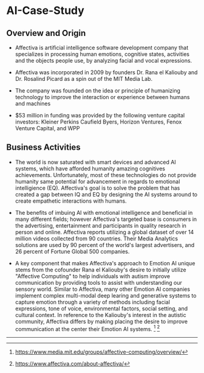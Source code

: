# AI-Case-Study

## Overview and Origin

* Affectiva is artificial intelligence software development company that specializes in processing human emotions, cognitive states, activities and the objects people use, by analyzing facial and vocal expressions.
  
* Affectiva was incorporated in 2009 by founders Dr. Rana el Kaliouby and Dr. Rosalind Picard as a spin out of the MIT Media Lab.

* The company was founded on the idea or principle of humanizing technology to improve the interaction or experience between humans and machines 

* $53 million in funding was provided by the following venture capital investors: Kleiner Perkins Caufield Byers, Horizon Ventures, Fenox Venture Capital, and WPP

## Business Activities

* The world is now saturated with smart devices and advanced AI systems, which have afforded humanity amazing cognitives achievements. Unfortunately, most of these technologies do not provide humanity same potential for advancement in regards to emotional intelligience (EQ). Affectiva's goal is to solve the problem that has created a gap between IQ and EQ by designing the AI systems around to create empathetic interactions with humans.

* The benefits of imbuing AI with emotional intelligence and beneficial in many different fields; however Affectiva's targeted base is consumers in the advertising, entertainment and participants in quality research in person and online. Affectiva reports utilizing a global dataset of over 14 million videos collected from 90 countries. Their Media Analytics solutions are used by 90 percent of the world's largest advertisers, and 26 percent of Fortune Global 500 companies.

* A key component that makes Affectiva's approach to Emotion AI unique stems from the cofounder Rana el Kaliouby's desire to initially utilize "Affective Computing" to help individuals with autism improve communication by providing tools to assist with understanding our sensory world. Similar to Affectiva, many other Emotion AI companies implement complex multi-modal deep learing and generative systems to capture emotion through a variety of methods including facial expressions, tone of voice, environmental factors, social setting, and cultural context. In reference to the Kaliouby's interest in the autistic community, Affectiva differs by making placing the desire to improve communication at the center their Emotion AI systems. [^1] [^2] 

___
[^1]: https://www.media.mit.edu/groups/affective-computing/overview/
[^2]: https://www.affectiva.com/about-affectiva/
[^3]: 
[^4]: https://pubmed.ncbi.nlm.nih.gov/17312261/
